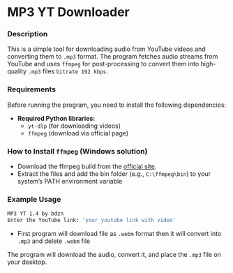 # MP3 YT Downloader

### Description
This is a simple tool for downloading audio from YouTube videos and converting them to `.mp3` format. The program fetches audio streams from YouTube and uses `ffmpeg` for post-processing to convert them into high-quality `.mp3` files `bitrate 192 kbps`.

### Requirements
Before running the program, you need to install the following dependencies:
- **Required Python libraries:**
  - `yt-dlp` (for downloading videos)
  - `ffmpeg` (download via official page)
### How to Install `ffmpeg` (Windows solution)
- Download the ffmpeg build from the [official site](https://ffmpeg.org/download.html).
- Extract the files and add the bin folder (e.g., `C:\ffmpeg\bin`) to your system’s PATH environment variable

### Example Usage

```bash
MP3 YT 1.4 by bdzn
Enter the YouTube link: 'your youtube link with video'
```
* First program will download file as `.webm` format then it will convert into `.mp3` and delete `.webm` file
  
The program will download the audio, convert it, and place the `.mp3` file on your desktop.



